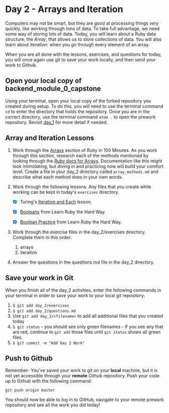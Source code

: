 # Day 2 - Arrays and Iteration

Computers may not be smart, but they are good at processing things *very* quickly, like working through tons of data. To take full advantage, we need some way of storing lots of data. Today, you will learn about a Ruby data structure, the *Array*, that allows us to store collections of data. You will also learn about *iteration*: when you go through every element of an array.

When you are all done with the lessons, exercises, and questions for today, you will once again use git to save your work locally, and then send your work to Github.

## Open your local copy of backend_module_0_capstone

Using your terminal, open your local copy of the forked repository you created during setup.  To do this, you will need to use the terminal command `cd` to enter the directory that holds the repository. Once you are in the correct directory, use the terminal command `atom .` to open the prework repository. Revisit [day_1](../day_1) for more detail if needed.

## Array and Iteration Lessons

1. Work through the [Arrays](http://tutorials.jumpstartlab.com/projects/ruby_in_100_minutes.html#7.-arrays) section of Ruby in 100 Minutes. As you work through this section, research each of the methods mentioned by looking through the [Ruby docs for Arrays](https://ruby-doc.org/core-2.4.1/Array.html). Documentation like this might look intimidating, but diving in and practicing now will build your comfort level. Create a file in your day_2 directory called `array_methods.md` and describe what each method does in your own words.
1. Work through the following lessons. Any files that you create while working can be kept in today's `exercises` directory.

    - [X] Turing's [Iteration and Each](http://backend.turing.io/module1/lessons/iteration_and_each) lesson.

    - [X] [Booleans](https://learnrubythehardway.org/book/ex27.html) from Learn Ruby the Hard Way.

    - [X] [Boolean Practice](https://learnrubythehardway.org/book/ex28.html) from Learn Ruby the Hard Way.

1. Work through the exercise files in the day_2/exercises directory.  Complete them in this order:
    1. arrays
    1. iteration

1. Answer the questions in the questions.md file in the day_2 directory.

## Save your work in Git

When you finish all of the day_2 activities, enter the following commands in your terminal in order to save your work to your local git repository:

1. `$ git add day_2/exercises`
1. `$ git add day_2/questions.md`
1. Use `git add day_2/<filename>` to add all additional files that you created today
1. `$ git status` - you should see only green filenames - if you see any that are red, continue to `git add` those files until `git status` shows all green files.
1. `$ git commit -m "Add Day 2 Work"`

## Push to Github

Remember- You've saved your work to git on your **local** machine, but it is not yet accessible through your **remote** Github repository. Push your code up to Github with the following command:

```
git push origin master
```

You should now be able to log in to GitHub, navigate to your remote prework repository and see all the work you did today!
